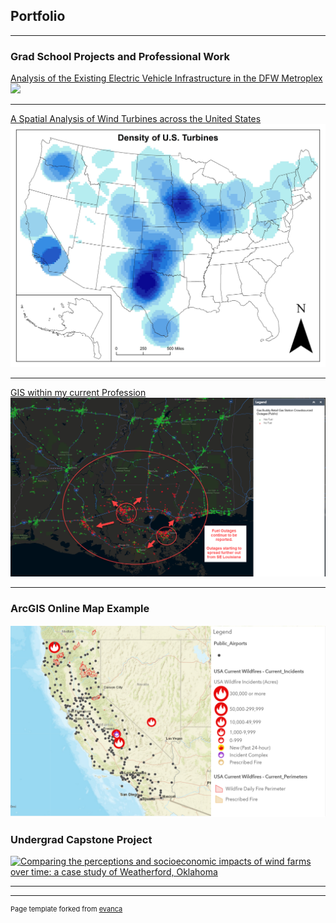 ## Portfolio

---

### Grad School Projects and Professional Work

[Analysis of the Existing Electric Vehicle Infrastructure in the DFW Metroplex](/pdf/JMammen_GIS5253-999_FinalProject.pdf)
<img src="/images/Dallas_Driveshed_Mile.jpg">

---
[A Spatial Analysis of Wind Turbines across the United States](/sample_page)
<img src="/images/Density_Turbine_ArcMap.jpg">

---
[GIS within my current Profession](/images/Road_Closures.PNG)
<img src="/images/GAs_Outages.png">

---

### ArcGIS Online Map Example

[![California Wildfires(<50% Contained)](images/GIS_Online_Map.PNG)](https://arcg.is/1C4rWK)

### Undergrad Capstone Project

[![Comparing the perceptions and socioeconomic impacts of wind farms over time: a case study of Weatherford, Oklahoma](/images/Capstone_Poster.png)](/pdf/Capstone_Final_Paper.pdf)

---



---
<p style="font-size:11px">Page template forked from <a href="https://github.com/evanca/quick-portfolio">evanca</a></p>
<!-- Remove above link if you don't want to attibute -->
